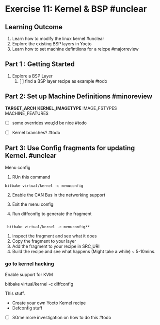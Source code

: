 # Exercise 11: Kernel & BSP #unclear 

## Learning Outcome
1. Learn how to modify the linux kernel #unclear 
2. Explore the existing BSP layers in Yocto
3. Learn how to set machine defintiions for a reicpe #majorreview 
##  Part 1 : Getting Started
1. Explore a BSP Layer 
	1. [ ] find a BSP layer recipe as example #todo 
## Part 2: Set up Machine Definitions  #minoreview 


**TARGET_ARCH**
**KERNEL_IMAGETYPE**
IMAGE_FSTYPES
MACHINE_FEATURES


- [ ] some overrides wou;ld be nice #todo 
- [ ] Kernel branches? #todo



## Part 3: Use Config fragments for updating Kernel. #unclear 
Menu config


1. RUn this command

```shell
bitbake virtual/kernel -c menuconfig
```

2. Enable the CAN Bus in the networking support

3. Exit the menu config

4. Run diffconfig to generate the fragment

```shell

 bitbake virtual/kernel -c menuconfig**
```


1. Inspect the fragment and see what it does
2. Copy the fragment to your layer
3. Add the fragment to your recipe in SRC_URI
4. Build the recipe and see what happens (Might take a while) ~ 5-10mins.


### go to kernel hacking


Enable support for KVM


bitbake virtual/kernel -c diffconfig

This stuff.
  
* Create your own Yocto Kernel recipe
* Defconfig stuff


- [ ] SOme more investigation on how to do this #todo 